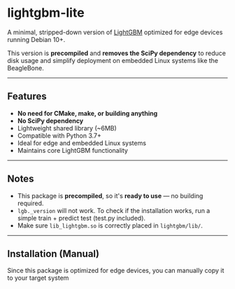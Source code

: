 # lightgbm-lite

A minimal, stripped-down version of [LightGBM](https://github.com/microsoft/LightGBM) optimized for edge devices running Debian 10+.

This version is **precompiled** and **removes the SciPy dependency** to reduce disk usage and simplify deployment on embedded Linux systems like the BeagleBone.

---

##  Features

-  **No need for CMake, make, or building anything**
-  **No SciPy dependency**
-  Lightweight shared library (~6MB)
-  Compatible with Python 3.7+
-  Ideal for edge and embedded Linux systems
-  Maintains core LightGBM functionality

---

##  Notes

- This package is **precompiled**, so it's **ready to use** — no building required.
- `lgb._version` will not work. To check if the installation works, run a simple train + predict test (test.py included).
- Make sure `lib_lightgbm.so` is correctly placed in `lightgbm/lib/`.

---

## Installation (Manual)

Since this package is optimized for edge devices, you can manually copy it to your target system
